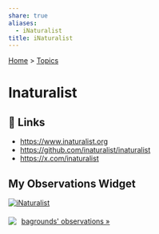 ```yaml
---  
share: true  
aliases:  
  - iNaturalist  
title: iNaturalist  
---  
```

[Home](../index.md) > [Topics](./index.md)  
# Inaturalist  
## 🔗 Links  
- https://www.inaturalist.org  
- https://github.com/inaturalist/inaturalist  
- https://x.com/inaturalist  
  
## My Observations Widget  
<a href="https://www.inaturalist.org"><img alt="iNaturalist" src="https://www.inaturalist.org/assets/logo.gif" /></a>  
<script type="text/javascript" charset="utf-8" src="https://www.inaturalist.org/observations/bagrounds.widget?layout=large&limit=20&order=desc&order_by=observed_on"></script>  
<a href="https://www.inaturalist.org/observations/bagrounds" style="display: flex; align-items: center; height: 2em;">  
<img src="https://static.inaturalist.org/attachments/users/icons/8822063/7d7dc1fdd3a6d0d024b7da94f59ea141-thumb.jpeg?1733695366" style="margin-right: 10px;" /> bagrounds' observations »  
</a>  
